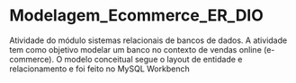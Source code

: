# Modelagem_Ecommerce_ER_DIO
Atividade do módulo sistemas relacionais de bancos de dados. A atividade tem como objetivo modelar um banco no contexto de vendas online (e-commerce). O modelo conceitual segue o layout de entidade e relacionamento e foi feito no MySQL Workbench

